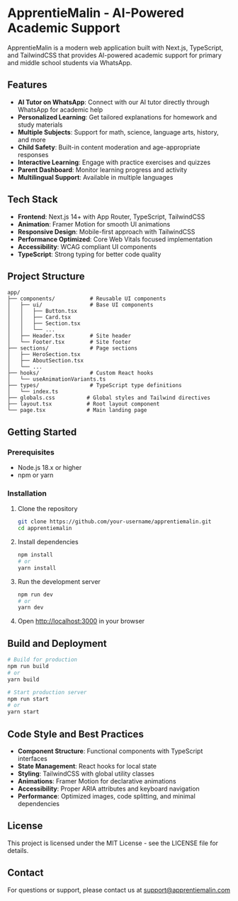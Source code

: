 # ApprentieMalin - AI-Powered Academic Support

ApprentieMalin is a modern web application built with Next.js, TypeScript, and TailwindCSS that provides AI-powered academic support for primary and middle school students via WhatsApp.

## Features

- **AI Tutor on WhatsApp**: Connect with our AI tutor directly through WhatsApp for academic help
- **Personalized Learning**: Get tailored explanations for homework and study materials
- **Multiple Subjects**: Support for math, science, language arts, history, and more
- **Child Safety**: Built-in content moderation and age-appropriate responses
- **Interactive Learning**: Engage with practice exercises and quizzes
- **Parent Dashboard**: Monitor learning progress and activity
- **Multilingual Support**: Available in multiple languages

## Tech Stack

- **Frontend**: Next.js 14+ with App Router, TypeScript, TailwindCSS
- **Animation**: Framer Motion for smooth UI animations
- **Responsive Design**: Mobile-first approach with TailwindCSS
- **Performance Optimized**: Core Web Vitals focused implementation
- **Accessibility**: WCAG compliant UI components
- **TypeScript**: Strong typing for better code quality

## Project Structure

```
app/
├── components/           # Reusable UI components
│   ├── ui/               # Base UI components
│   │   ├── Button.tsx
│   │   ├── Card.tsx
│   │   ├── Section.tsx
│   │   └── ...
│   ├── Header.tsx        # Site header
│   └── Footer.tsx        # Site footer 
├── sections/             # Page sections
│   ├── HeroSection.tsx
│   ├── AboutSection.tsx
│   └── ...
├── hooks/                # Custom React hooks
│   └── useAnimationVariants.ts
├── types/                # TypeScript type definitions
│   └── index.ts
├── globals.css          # Global styles and Tailwind directives
├── layout.tsx           # Root layout component
└── page.tsx             # Main landing page
```

## Getting Started

### Prerequisites

- Node.js 18.x or higher
- npm or yarn

### Installation

1. Clone the repository
   ```bash
   git clone https://github.com/your-username/apprentiemalin.git
   cd apprentiemalin
   ```

2. Install dependencies
   ```bash
   npm install
   # or
   yarn install
   ```

3. Run the development server
   ```bash
   npm run dev
   # or
   yarn dev
   ```

4. Open [http://localhost:3000](http://localhost:3000) in your browser

## Build and Deployment

```bash
# Build for production
npm run build
# or
yarn build

# Start production server
npm run start
# or
yarn start
```

## Code Style and Best Practices

- **Component Structure**: Functional components with TypeScript interfaces
- **State Management**: React hooks for local state
- **Styling**: TailwindCSS with global utility classes
- **Animations**: Framer Motion for declarative animations
- **Accessibility**: Proper ARIA attributes and keyboard navigation
- **Performance**: Optimized images, code splitting, and minimal dependencies

## License

This project is licensed under the MIT License - see the LICENSE file for details.

## Contact

For questions or support, please contact us at support@apprentiemalin.com
